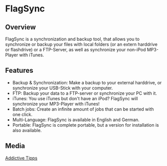 FlagSync
========

Overview
--------
FlagSync is a synchronization and backup tool, that allows you to synchronize or backup your files 
with local folders (or an extern harddrive or flashdrive) or a FTP-Server, as well as synchronize your non-iPod MP3-Player with iTunes.

Features
--------
- Backup & Synchronization: Make a backup to your external harddrive, or synchronize your USB-Stick with your computer.
- FTP: Backup your data to a FTP-server or synchronize your PC with it.
- iTunes: You use iTunes but don't have an iPod? FlagSync will synchronize your MP3-Player with iTunes!
- Batch jobs: Create an infinite amount of jobs that can be started with one click.
- Multi-Language: FlagSync is available in English and German.
- Portable: FlagSync is complete portable, but a version for installation is also available.

Media
-----
[Addictive Tipps](http://www.addictivetips.com/windows-tips/sync-itunes-with-portable-media-player-backup-data-on-ftp-usb-flagsync/)